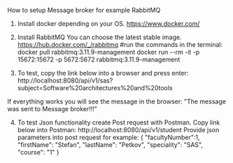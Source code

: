 How to setup Message broker for example RabbitMQ

1. Install docker depending on your OS.
   https://www.docker.com/

2. Install RabbitMQ
You can choose the latest stable image.
   https://hub.docker.com/_/rabbitmq
#run the commands in the terminal:
docker pull rabbitmq:3.11.9-management 
docker run --rm -it -p 15672:15672 -p 5672:5672 rabbitmq:3.11.9-management

3. To test, copy the link below into a browser and press enter:
   http://localhost:8080/api/v1/sas?subject=Software%20architectures%20and%20tools

  If everything works you will see the message in the browser:
  "The message was sent to Message broker!!!"
  
4. To test Json functionality create Post request with Postman. 
  Copy link below into Postman:
  http://localhost:8080/api/v1/student
  Provide json parameters into post request for example:
   {
   "facultyNumber":1,
   "firstName": "Stefan",
   "lastName": "Petkov",
   "speciality": "SAS",
   "course": "1"
   }